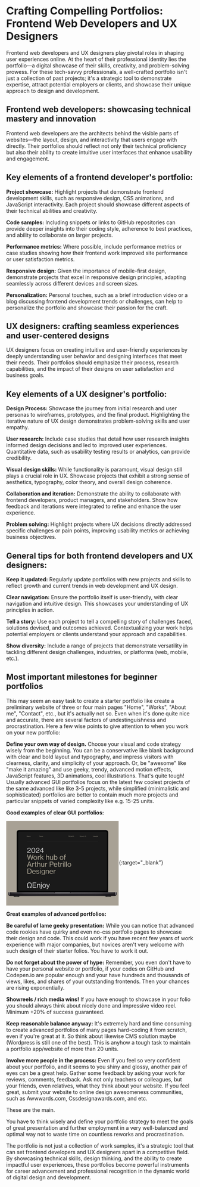 # Crafting Compelling Portfolios: Frontend Web Developers and UX Designers
Frontend web developers and UX designers play pivotal roles in shaping user experiences online. At the heart of their professional identity lies the portfolio—a digital showcase of their skills, creativity, and problem-solving prowess. For these tech-savvy professionals, a well-crafted portfolio isn't just a collection of past projects; it's a strategic tool to demonstrate expertise, attract potential employers or clients, and showcase their unique approach to design and development.

## Frontend web developers: showcasing technical mastery and innovation
Frontend web developers are the architects behind the visible parts of websites—the layout, design, and interactivity that users engage with directly. Their portfolios should reflect not only their technical proficiency but also their ability to create intuitive user interfaces that enhance usability and engagement.  

## Key elements of a frontend developer's portfolio:
**Project showcase:** Highlight projects that demonstrate frontend development skills, such as responsive design, CSS animations, and JavaScript interactivity. Each project should showcase different aspects of their technical abilities and creativity.  

**Code samples:** Including snippets or links to GitHub repositories can provide deeper insights into their coding style, adherence to best practices, and ability to collaborate on larger projects.  

**Performance metrics:** Where possible, include performance metrics or case studies showing how their frontend work improved site performance or user satisfaction metrics.  

**Responsive design:** Given the importance of mobile-first design, demonstrate projects that excel in responsive design principles, adapting seamlessly across different devices and screen sizes.  

**Personalization:** Personal touches, such as a brief introduction video or a blog discussing frontend development trends or challenges, can help to personalize the portfolio and showcase their passion for the craft.  

## UX designers: crafting seamless experiences and user-centered designs
UX designers focus on creating intuitive and user-friendly experiences by deeply understanding user behavior and designing interfaces that meet their needs. Their portfolios should emphasize their process, research capabilities, and the impact of their designs on user satisfaction and business goals.

## Key elements of a UX designer's portfolio:
**Design Process:** Showcase the journey from initial research and user personas to wireframes, prototypes, and the final product. Highlighting the iterative nature of UX design demonstrates problem-solving skills and user empathy.  

**User research:** Include case studies that detail how user research insights informed design decisions and led to improved user experiences. Quantitative data, such as usability testing results or analytics, can provide credibility.  

**Visual design skills:** While functionality is paramount, visual design still plays a crucial role in UX. Showcase projects that exhibit a strong sense of aesthetics, typography, color theory, and overall design coherence.  

**Collaboration and iteration:** Demonstrate the ability to collaborate with frontend developers, product managers, and stakeholders. Show how feedback and iterations were integrated to refine and enhance the user experience.  

**Problem solving:** Highlight projects where UX decisions directly addressed specific challenges or pain points, improving usability metrics or achieving business objectives.  

## General tips for both frontend developers and UX designers:
**Keep it updated:** Regularly update portfolios with new projects and skills to reflect growth and current trends in web development and UX design.  

**Clear navigation:** Ensure the portfolio itself is user-friendly, with clear navigation and intuitive design. This showcases your understanding of UX principles in action.  

**Tell a story:** Use each project to tell a compelling story of challenges faced, solutions devised, and outcomes achieved. Contextualizing your work helps potential employers or clients understand your approach and capabilities.  

**Show diversity:** Include a range of projects that demonstrate versatility in tackling different design challenges, industries, or platforms (web, mobile, etc.).  

## Most important milestones for beginner portfolios
This may seem an easy task to create a starter portfolio like create a preliminary website of three or four main pages "Home", "Works", "About me", "Contact", etc., but it's actually not so. Even when it's done quite nice and accurate, there are several factors of undestinguishness and procrastination. Here a few wise points to give attention to when you work on your new portfolio:  

**Define your own way of design.** Choose your visual and code strategy wisely from the beginning. You can be a conservative like blank background with clear and bold layout and typography, and impress visitors with clearness, clarity, and simplicity of your approach. Or, be "awesome" like "make it amazing" and use geeky, trendy, advanced motion effects, JavaScript features, 3D animations, cool illustrations. That's quite tough! Usually advanced GUI portfolios focus on the latest few coolest projects of the same advanced like like 3-5 projects, while simplified (minimalistic and sophisticated) portfolios are better to contain much more projects and particular snippets of varied complexity like e.g. 15-25 units.  

**Good examples of clear GUI portfolios:**

[<img align="center" src="media/12769.png" width="60%" >](https://arthurpetrillo.co/){:target="_blank"}
  
**Great examples of advanced portfolios:**



**Be careful of lame geeky presentation:** While you can notice that advanced code rookies have quirky and even no-css portfolio pages to showcase their design and code. This could work if you have recent few years of work experience with major companies, but novices aren't very welcome with such design of their starter folios.  You have to work it out.  

**Do not forget about the power of hype:** Remember, you even don't have to have your personal website or portfolio, if your codes on GitHub and Codepen.io are popular enough and your have hundreds and thousands of views, likes, and shares of your outstanding frontends. Then your chances are rising exponentially.  

**Showreels / rich media wins!** If you have enough to showcase in your folio you should always think about nicely done and impressive video reel. Minimum +20% of success guaranteed.    

**Keep reasonable balance anyway:** It's extremely hard and time consuming to create advanced portfolios of many pages hard-coding it from scratch, even if you're great at it. So think about likewise CMS solution maybe (Wordpress is still one of the best). This is anyhow a tough task to maintain a portfolio app/website of more than 20 units.   

**Involve more people in the process:** Even if you feel so very confident about your portfolio, and it seems to you shiny and glossy, another pair of eyes can be a great help. Gather some feedback by asking your work for reviews, comments, feedback. Ask not only teachers or colleagues, but your friends, even relatives, what they think about your website. If you feel great, submit your website to online design awesomeness communities, such as Awwwards.com, Cssdesignawards.com, and etc.  

These are the main.  

You have to think wisely and define your portfolio strategy to meet the goals of great presentation and further employment in a very well-balanced and optimal way not to waste time on countless reworks and procrastination.   

The portfolio is not just a collection of work samples, it's a strategic tool that can set frontend developers and UX designers apart in a competitive field. By showcasing technical skills, design thinking, and the ability to create impactful user experiences, these portfolios become powerful instruments for career advancement and professional recognition in the dynamic world of digital design and development.
